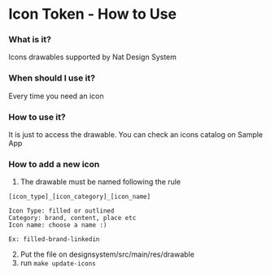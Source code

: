 # Icon Token - How to Use

### What is it?
Icons drawables supported by Nat Design System

### When should I use it?
Every time you need an icon

### How to use it?
It is just to access the drawable. You can check an icons catalog on Sample App

### How to add a new icon
1. The drawable must be named following the rule
```android
[icon_type]_[icon_category]_[icon_name]

Icon Type: filled or outlined
Category: brand, content, place etc
Icon name: choose a name :)

Ex: filled-brand-linkedin
```

2. Put the file on designsystem/src/main/res/drawable
3. run ```make update-icons```